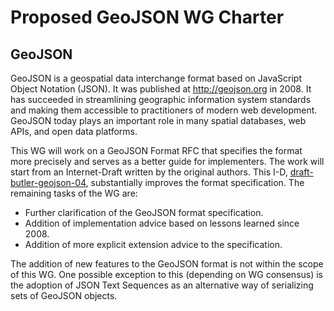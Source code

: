 Proposed GeoJSON WG Charter
===========================

GeoJSON
-------

GeoJSON is a geospatial data interchange format based on JavaScript Object
Notation (JSON). It was published at http://geojson.org in 2008. It has
succeeded in streamlining geographic information system standards and making
them accessible to practitioners of modern web development. GeoJSON today plays
an important role in many spatial databases, web APIs, and open data platforms.

This WG will work on a GeoJSON Format RFC that specifies the format more
precisely and serves as a better guide for implementers. The work will start
from an Internet-Draft written by the original authors. This I-D,
[draft-butler-geojson-04](https://tools.ietf.org/html/draft-butler-geojson-04),
substantially improves the format specification. The remaining tasks of the WG
are:

- Further clarification of the GeoJSON format specification.
- Addition of implementation advice based on lessons learned since 2008.
- Addition of more explicit extension advice to the specification.

The addition of new features to the GeoJSON format is not within the scope of
this WG. One possible exception to this (depending on WG consensus) is the
adoption of JSON Text Sequences as an alternative way of serializing sets of
GeoJSON objects.
